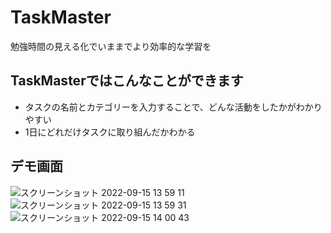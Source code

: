 # TaskMaster
勉強時間の見える化でいままでより効率的な学習を

## TaskMasterではこんなことができます
- タスクの名前とカテゴリーを入力することで、どんな活動をしたかがわかりやすい
- 1日にどれだけタスクに取り組んだかわかる

## デモ画面
![スクリーンショット 2022-09-15 13 59 11](https://user-images.githubusercontent.com/87826418/190318305-29647eb7-ce28-4dc2-919c-ec843b74ba26.jpg)
![スクリーンショット 2022-09-15 13 59 31](https://user-images.githubusercontent.com/87826418/190318350-99cb3f87-6965-4751-953d-f6ebb0de638a.jpg)
![スクリーンショット 2022-09-15 14 00 43](https://user-images.githubusercontent.com/87826418/190318490-ad8884ea-ae2b-4ac4-8659-4e1f733b62d0.jpg)
